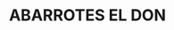 ---
title: "ABARROTES EL DON"
url: /mexicali-baja-california/abarrotes-el-don/
shop: Lebensmittel
---